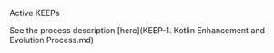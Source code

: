 Active KEEPs

See the process description [here](KEEP-1. Kotlin Enhancement and Evolution Process.md)
